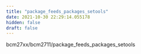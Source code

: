 ```yaml
---
title: "package_feeds_packages_setools"
date: 2021-10-30 22:29:14.055178
hidden: false
draft: false
---
```


bcm27xx/bcm2711/package_feeds_packages_setools

